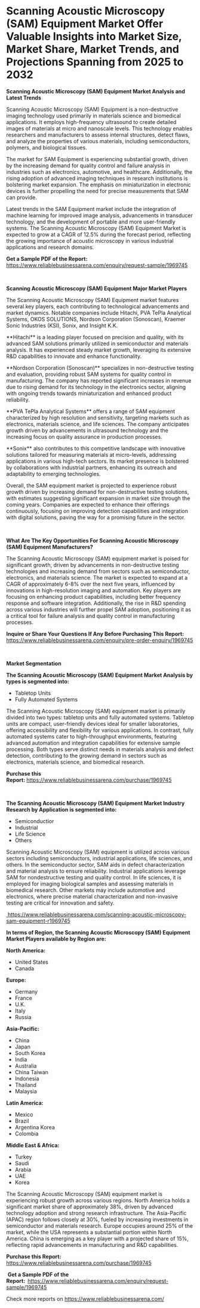 <p><h1>Scanning Acoustic Microscopy (SAM) Equipment Market Offer Valuable Insights into Market Size, Market Share, Market Trends, and Projections Spanning from 2025 to 2032</h1></p><p><strong>Scanning Acoustic Microscopy (SAM) Equipment Market Analysis and Latest Trends</strong></p>
<p><p>Scanning Acoustic Microscopy (SAM) Equipment is a non-destructive imaging technology used primarily in materials science and biomedical applications. It employs high-frequency ultrasound to create detailed images of materials at micro and nanoscale levels. This technology enables researchers and manufacturers to assess internal structures, detect flaws, and analyze the properties of various materials, including semiconductors, polymers, and biological tissues.</p><p>The market for SAM Equipment is experiencing substantial growth, driven by the increasing demand for quality control and failure analysis in industries such as electronics, automotive, and healthcare. Additionally, the rising adoption of advanced imaging techniques in research institutions is bolstering market expansion. The emphasis on miniaturization in electronic devices is further propelling the need for precise measurements that SAM can provide.</p><p>Latest trends in the SAM Equipment market include the integration of machine learning for improved image analysis, advancements in transducer technology, and the development of portable and more user-friendly systems. The Scanning Acoustic Microscopy (SAM) Equipment Market is expected to grow at a CAGR of 12.5% during the forecast period, reflecting the growing importance of acoustic microscopy in various industrial applications and research domains.</p></p>
<p><strong>Get a Sample PDF of the Report:&nbsp;</strong> <a href="https://www.reliablebusinessarena.com/enquiry/request-sample/1969745?utm_campaign=2217&utm_medium=2&utm_source=Github&utm_content=ia&utm_term=02032025&utm_id=scanning-acoustic-microscopy-sam-equipment">https://www.reliablebusinessarena.com/enquiry/request-sample/1969745</a></p>
<p>&nbsp;</p>
<p><strong>Scanning Acoustic Microscopy (SAM) Equipment Major Market Players</strong></p>
<p><p>The Scanning Acoustic Microscopy (SAM) Equipment market features several key players, each contributing to technological advancements and market dynamics. Notable companies include Hitachi, PVA TePla Analytical Systems, OKOS SOLUTIONS, Nordson Corporation (Sonoscan), Kraemer Sonic Industries (KSI), Sonix, and Insight K.K.</p><p>**Hitachi** is a leading player focused on precision and quality, with its advanced SAM solutions primarily utilized in semiconductor and materials analysis. It has experienced steady market growth, leveraging its extensive R&D capabilities to innovate and enhance functionality. </p><p>**Nordson Corporation (Sonoscan)** specializes in non-destructive testing and evaluation, providing robust SAM systems for quality control in manufacturing. The company has reported significant increases in revenue due to rising demand for its technology in the electronics sector, aligning with ongoing trends towards miniaturization and enhanced product reliability.</p><p>**PVA TePla Analytical Systems** offers a range of SAM equipment characterized by high resolution and sensitivity, targeting markets such as electronics, materials science, and life sciences. The company anticipates growth driven by advancements in ultrasound technology and the increasing focus on quality assurance in production processes.</p><p>**Sonix** also contributes to this competitive landscape with innovative solutions tailored for measuring materials at micro-levels, addressing applications in various high-tech sectors. Its market presence is bolstered by collaborations with industrial partners, enhancing its outreach and adaptability to emerging technologies.</p><p>Overall, the SAM equipment market is projected to experience robust growth driven by increasing demand for non-destructive testing solutions, with estimates suggesting significant expansion in market size through the coming years. Companies are expected to enhance their offerings continuously, focusing on improving detection capabilities and integration with digital solutions, paving the way for a promising future in the sector.</p></p>
<p>&nbsp;</p>
<p><strong>What Are The Key Opportunities For Scanning Acoustic Microscopy (SAM) Equipment Manufacturers?</strong></p>
<p><p>The Scanning Acoustic Microscopy (SAM) equipment market is poised for significant growth, driven by advancements in non-destructive testing technologies and increasing demand from sectors such as semiconductor, electronics, and materials science. The market is expected to expand at a CAGR of approximately 6-8% over the next five years, influenced by innovations in high-resolution imaging and automation. Key players are focusing on enhancing product capabilities, including better frequency response and software integration. Additionally, the rise in R&D spending across various industries will further propel SAM adoption, positioning it as a critical tool for failure analysis and quality control in manufacturing processes.</p></p>
<p><strong>Inquire or Share Your Questions If Any Before Purchasing This Report:</strong> <a href="https://www.reliablebusinessarena.com/enquiry/pre-order-enquiry/1969745?utm_campaign=2217&utm_medium=2&utm_source=Github&utm_content=ia&utm_term=02032025&utm_id=scanning-acoustic-microscopy-sam-equipment">https://www.reliablebusinessarena.com/enquiry/pre-order-enquiry/1969745</a></p>
<p>&nbsp;</p>
<p><strong>Market Segmentation</strong></p>
<p><strong>The Scanning Acoustic Microscopy (SAM) Equipment Market Analysis by types is segmented into:</strong></p>
<p><ul><li>Tabletop Units</li><li>Fully Automated Systems</li></ul></p>
<p><p>The Scanning Acoustic Microscopy (SAM) equipment market is primarily divided into two types: tabletop units and fully automated systems. Tabletop units are compact, user-friendly devices ideal for smaller laboratories, offering accessibility and flexibility for various applications. In contrast, fully automated systems cater to high-throughput environments, featuring advanced automation and integration capabilities for extensive sample processing. Both types serve distinct needs in materials analysis and defect detection, contributing to the growing demand in sectors such as electronics, materials science, and biomedical research.</p></p>
<p><strong>Purchase this Report:&nbsp;</strong><a href="https://www.reliablebusinessarena.com/purchase/1969745?utm_campaign=2217&utm_medium=2&utm_source=Github&utm_content=ia&utm_term=02032025&utm_id=scanning-acoustic-microscopy-sam-equipment">https://www.reliablebusinessarena.com/purchase/1969745</a></p>
<p>&nbsp;</p>
<p><strong>The Scanning Acoustic Microscopy (SAM) Equipment Market Industry Research by Application is segmented into:</strong></p>
<p><ul><li>Semiconductior</li><li>Industrial</li><li>Life Science</li><li>Others</li></ul></p>
<p><p>Scanning Acoustic Microscopy (SAM) equipment is utilized across various sectors including semiconductors, industrial applications, life sciences, and others. In the semiconductor sector, SAM aids in defect characterization and material analysis to ensure reliability. Industrial applications leverage SAM for nondestructive testing and quality control. In life sciences, it is employed for imaging biological samples and assessing materials in biomedical research. Other markets may include automotive and electronics, where precise material characterization and non-invasive testing are critical for innovation and safety.</p></p>
<p><a href="https://www.reliablebusinessarena.com/scanning-acoustic-microscopy-sam-equipment-r1969745?utm_campaign=2217&utm_medium=2&utm_source=Github&utm_content=ia&utm_term=02032025&utm_id=scanning-acoustic-microscopy-sam-equipment">&nbsp;https://www.reliablebusinessarena.com/scanning-acoustic-microscopy-sam-equipment-r1969745</a></p>
<p><strong>In terms of Region, the Scanning Acoustic Microscopy (SAM) Equipment Market Players available by Region are:</strong></p>
<p>
    <p> <strong> North America: </strong>
        <ul>
            <li>United States</li>
            <li>Canada</li>
        </ul>
        </p> 
    <p> <strong> Europe: </strong>
        <ul>
            <li>Germany</li>
            <li>France</li>
            <li>U.K.</li>
            <li>Italy</li>
            <li>Russia</li>
        </ul>
        </p> 
    <p> <strong> Asia-Pacific: </strong>
        <ul>
            <li>China</li>
            <li>Japan</li>
            <li>South Korea</li>
            <li>India</li>
            <li>Australia</li>
            <li>China Taiwan</li>
            <li>Indonesia</li>
            <li>Thailand</li>
            <li>Malaysia</li>
        </ul>
        </p> 
    <p> <strong> Latin America: </strong>
        <ul>
            <li>Mexico</li>
            <li>Brazil</li>
            <li>Argentina Korea</li>
            <li>Colombia</li>
        </ul>
        </p> 
    <p> <strong> Middle East & Africa: </strong>
        <ul>
            <li>Turkey</li>
            <li>Saudi</li>
            <li>Arabia</li>
            <li>UAE</li>
            <li>Korea</li>
        </ul>
    </p>
    </p>
<p><p>The Scanning Acoustic Microscopy (SAM) equipment market is experiencing robust growth across various regions. North America holds a significant market share of approximately 38%, driven by advanced technology adoption and strong research infrastructure. The Asia-Pacific (APAC) region follows closely at 30%, fueled by increasing investments in semiconductor and materials research. Europe occupies around 25% of the market, while the USA represents a substantial portion within North America. China is emerging as a key player with a projected share of 15%, reflecting rapid advancements in manufacturing and R&D capabilities.</p></p>
<p><strong>Purchase this Report: </strong><a href="https://www.reliablebusinessarena.com/purchase/1969745?utm_campaign=2217&utm_medium=2&utm_source=Github&utm_content=ia&utm_term=02032025&utm_id=scanning-acoustic-microscopy-sam-equipment">https://www.reliablebusinessarena.com/purchase/1969745</a></p>
<p>&nbsp;<strong>Get a Sample PDF of the Report:&nbsp;&nbsp;</strong><a href="https://www.reliablebusinessarena.com/enquiry/request-sample/1969745?utm_campaign=2217&utm_medium=2&utm_source=Github&utm_content=ia&utm_term=02032025&utm_id=scanning-acoustic-microscopy-sam-equipment">https://www.reliablebusinessarena.com/enquiry/request-sample/1969745</a></p>
<p><strong></strong></p>
<p>Check more reports on <a href="https://www.reliablebusinessarena.com/?utm_campaign=2217&utm_medium=2&utm_source=Github&utm_content=ia&utm_term=02032025&utm_id=scanning-acoustic-microscopy-sam-equipment">https://www.reliablebusinessarena.com/</a></p>